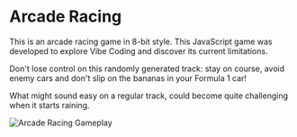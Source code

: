 # Arcade Racing

This is an arcade racing game in 8-bit style. This JavaScript game was developed to explore Vibe Coding and discover its current limitations.

Don't lose control on this randomly generated track: stay on course, avoid enemy cars and don't slip on the bananas in your Formula 1 car!

What might sound easy on a regular track, could become quite challenging when it starts raining.

![Arcade Racing Gameplay](https://github.com/user-attachments/assets/72ef3a86-d4b3-4760-995e-e68ecd2ebcfd)
